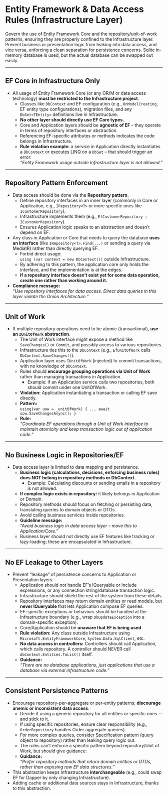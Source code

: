 # Entity Framework & Data Access Rules (Infrastructure Layer)

Govern the use of Entity Framework Core and the repository/unit-of-work patterns, ensuring they are properly confined to the Infrastructure layer. Prevent business or presentation logic from leaking into data access, and vice versa, enforcing a clean separation for persistence concerns. Sqlite in-memory database is used, but the actual database can be swapped out easily.

---

## EF Core in Infrastructure Only

- All usage of Entity Framework Core (or any OR/M or data access technology) **must be restricted to the Infrastructure project**.
    - Classes like `DbContext` and EF configuration (e.g., `OnModelCreating`, EF entity type configurations), migration files, and any `DbSet<TEntity>` definitions live in Infrastructure.
    - **No other layer should directly use EF Core types.**
    - Core and Application layers should be **agnostic of EF** – they operate in terms of repository interfaces or abstraction.
    - Referencing EF-specific attributes or methods indicates the code belongs in Infrastructure.
    - **Rule violation example:** a service in Application directly instantiates a `DbContext` or executes LINQ on a `DbSet` – that should trigger an error:  
    *“Entity Framework usage outside Infrastructure layer is not allowed.”*

---

## Repository Pattern Enforcement

- Data access should be done via the **Repository pattern**.
    - Define repository interfaces in an inner layer (commonly in Core or Application, e.g., `IRepository<T>` or more specific ones like `ICustomerRepository`).
    - Infrastructure implements them (e.g., `EfCustomerRepository : ICustomerRepository`).
    - Ensures Application logic speaks to an abstraction and doesn’t depend on EF.
- Any class in Application or Core that needs to query the database **uses an interface** (like `IRepository<T>.Find(...)` or sending a query via MediatR) rather than directly querying EF.
    - Forbid direct usage:  
      `using (var context = new DbContext())` outside Infrastructure.
    - By adhering to this pattern, the application core only holds the interface, and the implementation is at the edges.
    - **If a repository interface doesn’t exist yet for some data operation, create one rather than working around it.**
- **Compliance message:**  
  *“Use repository interfaces for data access. Direct data queries in this layer violate the Onion Architecture.”*

---

## Unit of Work

- If multiple repository operations need to be atomic (transactional), **use an `IUnitOfWork` abstraction**.
    - The Unit of Work interface might expose a method like `SaveChanges()` or `Commit`, and possibly access to various repositories.
    - Infrastructure ties this to the `DbContext` (e.g., `EfUnitOfWork` calls `DbContext.SaveChanges()`).
    - Application layer uses `IUnitOfWork` (injected) to commit transactions, with no knowledge of `DbContext`.
    - Rules should **encourage grouping operations via Unit of Work** rather than managing transactions in Application.
        - Example: if an Application service calls two repositories, both should commit under one UnitOfWork.
    - **Violation:** Application instantiating a transaction or calling EF save directly.
    - **Pattern:**  
      `using(var uow = _unitOfWork) { ... await uow.SaveChangesAsync(); }`
    - **Rule:**  
      *“Coordinate EF operations through a Unit of Work interface to maintain atomicity and keep transaction logic out of application code.”*

---

## No Business Logic in Repositories/EF

- Data access layer is limited to data mapping and persistence.
    - **Business logic (calculations, decisions, enforcing business rules) does NOT belong in repository methods or DbContext.**
        - Example: Calculating discounts or sending emails in a repository is not allowed.
    - **If complex logic exists in repository:** it likely belongs in Application or Domain.
    - Repository methods should focus on fetching or persisting data, translating queries to domain objects or DTOs.
    - Avoid calling business services inside repositories.
    - **Guideline message:**  
      *“Avoid business logic in data access layer – move this to Application/Core.”*
    - Business layer should not directly use EF features like tracking or lazy-loading; these are encapsulated in Infrastructure.

---

## No EF Leakage to Other Layers

- Prevent “leakage” of persistence concerns to Application or Presentation layers.
    - Application should not handle EF’s IQueryable or Include expressions, or any connection string/database transaction logic.
    - Infrastructure should shield the rest of the system from these details.
    - Repository interfaces may return domain entities or read models, but **never IQueryable<T>** that lets Application compose EF queries.
    - EF-specific exceptions or behaviors should be handled at the Infrastructure boundary (e.g., wrap `DbUpdateException` into a domain-specific exception).
    - Core/Application should be **unaware that EF is being used**.
    - **Rule violation:** Any class outside Infrastructure using `Microsoft.EntityFrameworkCore`, `System.Data.SqlClient`, etc.
    - **No data access in controllers:** Controllers should call Application, which calls repository. A controller should NEVER call `dbContext.Entities.ToList()` itself.
    - **Guidance:**  
      *“There are no database applications, just applications that use a database via external infrastructure code.”*

---

## Consistent Persistence Patterns

- Encourage repository-per-aggregate or per-entity patterns; **discourage anemic or inconsistent data access**.
    - Decide if using a generic repository for all entities or specific ones — and stick to it.
    - If using specific repositories, ensure clear responsibility (e.g., `OrderRepository` handles Order aggregate queries).
    - For more complex queries, consider Specification pattern (query object to repository) rather than leaking query logic out.
    - The rules can’t enforce a specific pattern beyond repository/Unit of Work, but should give guidance:
    - **Guidance:**  
      *“Prefer repository methods that return domain entities or DTOs, rather than exposing raw EF data structures.”*
- This abstraction keeps Infrastructure **interchangeable** (e.g., could swap EF for Dapper by only changing Infrastructure).
- Adding cache or additional data sources stays in Infrastructure, thanks to this abstraction.
